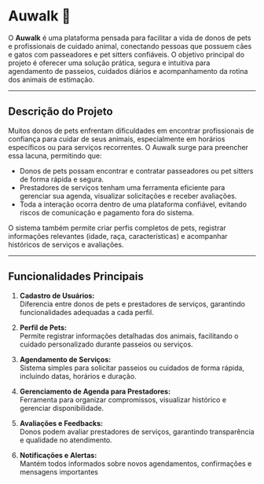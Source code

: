 # Auwalk 🐾

O **Auwalk** é uma plataforma pensada para facilitar a vida de donos de pets e profissionais de cuidado animal, conectando pessoas que possuem cães e gatos com passeadores e pet sitters confiáveis. O objetivo principal do projeto é oferecer uma solução prática, segura e intuitiva para agendamento de passeios, cuidados diários e acompanhamento da rotina dos animais de estimação.

---

## Descrição do Projeto

Muitos donos de pets enfrentam dificuldades em encontrar profissionais de confiança para cuidar de seus animais, especialmente em horários específicos ou para serviços recorrentes. O Auwalk surge para preencher essa lacuna, permitindo que:

- Donos de pets possam encontrar e contratar passeadores ou pet sitters de forma rápida e segura.
- Prestadores de serviços tenham uma ferramenta eficiente para gerenciar sua agenda, visualizar solicitações e receber avaliações.
- Toda a interação ocorra dentro de uma plataforma confiável, evitando riscos de comunicação e pagamento fora do sistema.

O sistema também permite criar perfis completos de pets, registrar informações relevantes (idade, raça, características) e acompanhar históricos de serviços e avaliações.

---

## Funcionalidades Principais

1. **Cadastro de Usuários:**  
   Diferencia entre donos de pets e prestadores de serviços, garantindo funcionalidades adequadas a cada perfil.

2. **Perfil de Pets:**  
   Permite registrar informações detalhadas dos animais, facilitando o cuidado personalizado durante passeios ou serviços.

3. **Agendamento de Serviços:**  
   Sistema simples para solicitar passeios ou cuidados de forma rápida, incluindo datas, horários e duração.

4. **Gerenciamento de Agenda para Prestadores:**  
   Ferramenta para organizar compromissos, visualizar histórico e gerenciar disponibilidade.

5. **Avaliações e Feedbacks:**  
   Donos podem avaliar prestadores de serviços, garantindo transparência e qualidade no atendimento.

6. **Notificações e Alertas:**  
   Mantém todos informados sobre novos agendamentos, confirmações e mensagens importantes

